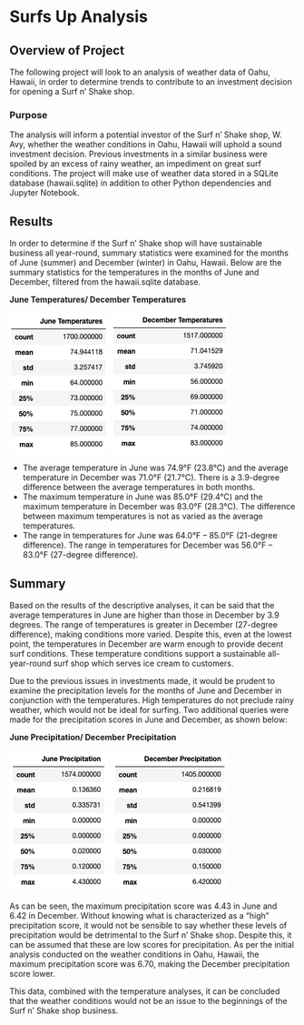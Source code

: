 # Surfs Up Analysis

## Overview of Project
The following project will look to an analysis of weather data of Oahu, Hawaii, in order to determine trends to contribute to an investment decision for opening a Surf n’ Shake shop.

### Purpose
The analysis will inform a potential investor of the Surf n’ Shake shop, W. Avy, whether the weather conditions in Oahu, Hawaii will uphold a sound investment decision. Previous investments in a similar business were spoiled by an excess of rainy weather, an impediment on great surf conditions. The project will make use of weather data stored in a SQLite database (hawaii.sqlite) in addition to other Python dependencies and Jupyter Notebook. 

## Results
In order to determine if the Surf n’ Shake shop will have sustainable business all year-round, summary statistics were examined for the months of June (summer) and December (winter) in Oahu, Hawaii. Below are the summary statistics for the temperatures in the months of June and December, filtered from the hawaii.sqlite database.

**June Temperatures/ December Temperatures**

![](Resources/June_Temps.png) ![](Resources/December_Temps.png)

* The average temperature in June was 74.9°F (23.8°C) and the average temperature in December was 71.0°F (21.7°C). There is a 3.9-degree difference between the average temperatures in both months.
* The maximum temperature in June was 85.0°F (29.4°C) and the maximum temperature in December was 83.0°F (28.3°C). The difference between maximum temperatures is not as varied as the average temperatures.
* The range in temperatures for June was 64.0°F – 85.0°F (21-degree difference). The range in temperatures for December was 56.0°F – 83.0°F (27-degree difference).

## Summary
Based on the results of the descriptive analyses, it can be said that the average temperatures in June are higher than those in December by 3.9 degrees. The range of temperatures is greater in December (27-degree difference), making conditions more varied. Despite this, even at the lowest point, the temperatures in December are warm enough to provide decent surf conditions. These temperature conditions support a sustainable all-year-round surf shop which serves ice cream to customers.

Due to the previous issues in investments made, it would be prudent to examine the precipitation levels for the months of June and December in conjunction with the temperatures. High temperatures do not preclude rainy weather, which would not be ideal for surfing. Two additional queries were made for the precipitation scores in June and December, as shown below:

**June Precipitation/ December Precipitation**

![](Resources/June_prcp.png) ![](Resources/December_prcp.png)

As can be seen, the maximum precipitation score was 4.43 in June and 6.42 in December. Without knowing what is characterized as a “high” precipitation score, it would not be sensible to say whether these levels of precipitation would be detrimental to the Surf n’ Shake shop. Despite this, it can be assumed that these are low scores for precipitation. As per the initial analysis conducted on the weather conditions in Oahu, Hawaii, the maximum precipitation score was 6.70, making the December precipitation score lower.

This data, combined with the temperature analyses, it can be concluded that the weather conditions would not be an issue to the beginnings of the Surf n’ Shake shop business.
